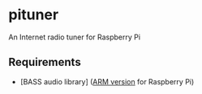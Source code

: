 pituner
=======

An Internet radio tuner for Raspberry Pi

Requirements
------------

- [BASS audio library] ([ARM version](http://www.un4seen.com/forum/?topic=13804.msg95617#msg95617) for Raspberry Pi)
